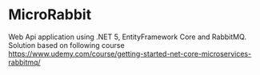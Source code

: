 # MicroRabbit
Web Api application using .NET 5, EntityFramework Core and RabbitMQ. 
Solution based on following course https://www.udemy.com/course/getting-started-net-core-microservices-rabbitmq/
